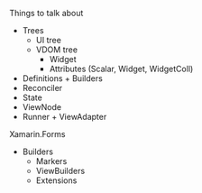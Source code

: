 Things to talk about

- Trees
	- UI tree
	- VDOM tree
		- Widget
		- Attributes (Scalar, Widget, WidgetColl)
- Definitions + Builders
- Reconciler
- State
- ViewNode
- Runner + ViewAdapter


Xamarin.Forms
- Builders
	- Markers
	- ViewBuilders
	- Extensions